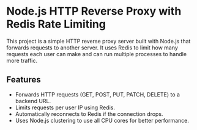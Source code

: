 # Node.js HTTP Reverse Proxy with Redis Rate Limiting

This project is a simple HTTP reverse proxy server built with Node.js that forwards requests to another server. It uses Redis to limit how many requests each user can make and can run multiple processes to handle more traffic.

## Features

- Forwards HTTP requests (GET, POST, PUT, PATCH, DELETE) to a backend URL.
- Limits requests per user IP using Redis.
- Automatically reconnects to Redis if the connection drops.
- Uses Node.js clustering to use all CPU cores for better performance.
